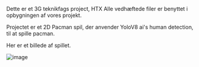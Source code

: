 Dette er et 3G teknikfags project, HTX
Alle vedhæftede filer er benyttet i opbygningen af vores projekt. 

Projectet er et 2D Pacman spil, der anvender YoloV8 ai's human detection, til at spille pacman. 


Her er et billede af spillet.


![image](https://github.com/user-attachments/assets/321cbbeb-0589-4839-9394-d092648d2369)
